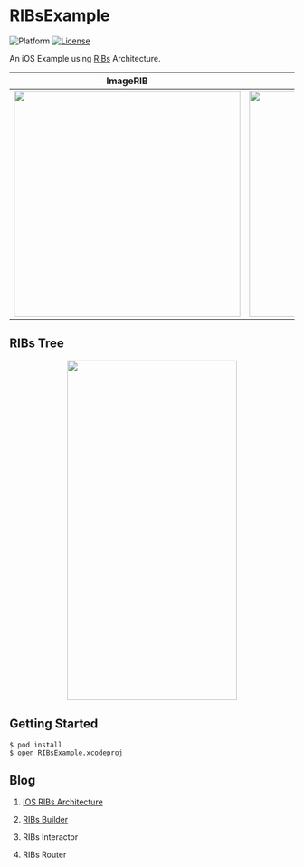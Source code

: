# RIBsExample
![Platform](https://img.shields.io/badge/Platform-iOS-lightgrey.svg)
[![License](https://img.shields.io/badge/license-MIT-green.svg)](https://github.com/mathpresso/RIBsExample/blob/master/LICENSE)

An iOS Example using [RIBs](https://github.com/uber/RIBs) Architecture.

ImageRIB | ImageDetailRIB |
--- | :---: |
<img src="https://user-images.githubusercontent.com/15151687/90982420-020b9e80-e5a2-11ea-8e4e-3f7ee8ccbc3a.png" width="400"> | <img src="https://user-images.githubusercontent.com/15151687/90982424-03d56200-e5a2-11ea-8963-62129f6b8dee.png" width="400">

## RIBs Tree

<p align="center">
<img src="https://user-images.githubusercontent.com/15151687/90982021-6a0cb580-e59f-11ea-8c46-e0403ebaa886.png" width="300", height="600">
</p>


## Getting Started

```console
$ pod install
$ open RIBsExample.xcodeproj
```

## Blog

1. [iOS RIBs Architecture](https://medium.com/qandastudy/1-ios-ribs-architecture-af9834956daf)

2. [RIBs Builder](https://medium.com/qandastudy/2-ribs-builder-51874e0cb310)

3. RIBs Interactor

4. RIBs Router
